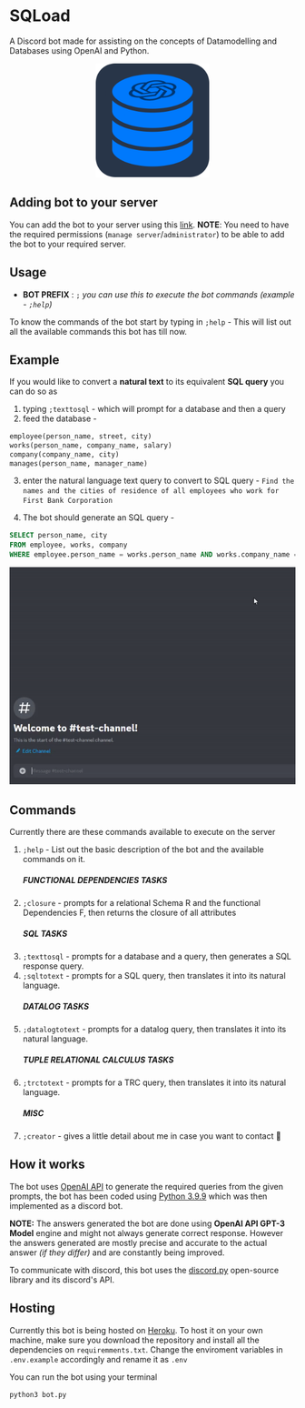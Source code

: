 # SQLoad
A Discord bot made for assisting on the concepts of Datamodelling and Databases using OpenAI and Python.

<p align="center">
<img src="./media/bot_icon.png" alt="icon" width="200"/>
</p>

## Adding bot to your server
You can add the bot to your server using this [link](https://discord.com/api/oauth2/authorize?client_id=1052717746238005310&permissions=274877975552&scope=bot). 
**NOTE**: You need to have the required permissions (`manage server`/`administrator`) to be able to add the bot to your required server.

## Usage

- **BOT PREFIX** : `;` _you can use this to execute the bot commands (example - `;help`)_

To know the commands of the bot start by typing in `;help` - This will list out all the available commands this bot has till now.

## Example
If you would like to convert a **natural text** to its equivalent **SQL query** you can do so as 
1. typing `;texttosql` - which will prompt for a database and then a query
2. feed the database -
```
employee(person_name, street, city)
works(person_name, company_name, salary)
company(company_name, city)
manages(person_name, manager_name)
```
3. enter the natural language text query to convert to SQL query -
```Find the names and the cities of residence of all employees who work for First Bank Corporation```

4. The bot should generate an SQL query -
```sql
SELECT person_name, city
FROM employee, works, company
WHERE employee.person_name = works.person_name AND works.company_name = company.company_name AND company.company_name = 'First Bank Corporation'
```
![example](./media/example_gif.gif)

## Commands
Currently there are these commands available to execute on the server
1. `;help` - List out the basic description of the bot and the available commands on it.
    ##### FUNCTIONAL DEPENDENCIES TASKS
2. `;closure` - prompts for a relational Schema R and the functional Dependencies F, then returns the closure of all attributes
    ##### SQL TASKS
3. `;texttosql` - prompts for a database and a query, then generates a SQL response query.
4. `;sqltotext` - prompts for a SQL query, then translates it into its natural language.
    ##### DATALOG TASKS
5. `;datalogtotext` - prompts for a datalog query, then translates it into its natural language.
    ##### TUPLE RELATIONAL CALCULUS TASKS
6. `;trctotext` - prompts for a TRC query, then translates it into its natural language.
    ##### MISC
7. `;creator` - gives a little detail about me in case you want to contact :information_desk_person:

## How it works

The bot uses [OpenAI API](https://openai.com/api/) to generate the required queries from the given prompts, the bot has been coded using [Python 3.9.9](https://www.python.org/) which was then implemented as a discord bot. 

**NOTE:** The answers generated the bot are done using **OpenAI API GPT-3 Model** engine and might not always generate correct response. However the answers generated are mostly precise and accurate to the actual answer _(if they differ)_ and are constantly being improved. 

To communicate with discord, this bot uses the [discord.py](https://discordpy.readthedocs.io/en/stable/) open-source library and its discord's API.

## Hosting
Currently this bot is being hosted on [Heroku](https://www.heroku.com/). To host it on your own machine, make sure you download the repository and install all the dependencies on `requiremments.txt`. Change the enviroment variables in `.env.example` accordingly and rename it as `.env`

You can run the bot using your terminal
```console
python3 bot.py
```